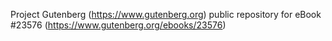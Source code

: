 Project Gutenberg (https://www.gutenberg.org) public repository for eBook #23576 (https://www.gutenberg.org/ebooks/23576)
